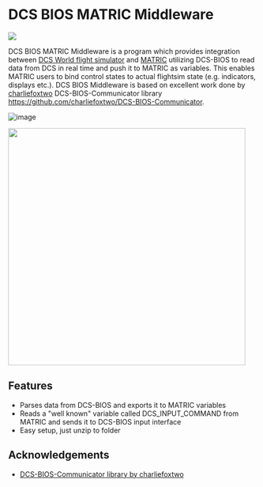 
# DCS BIOS MATRIC Middleware
<img src="https://github.com/tgudelj/DCS-BIOS-MATRIC-Middleware/assets/1483482/d1162be3-0e6f-4650-a567-0def8886123d" />


DCS BIOS MATRIC Middleware is a program which provides integration between [DCS World flight simulator](**https://www.digitalcombatsimulator.com/) and [MATRIC](https://matricapp.com) utilizing DCS-BIOS to read data from DCS in real time and push it to MATRIC as variables.
This enables MATRIC users to bind control states to actual flightsim state (e.g. indicators, displays etc.). 
DCS BIOS Middleware is based on excellent work done by [charliefoxtwo](https://github.com/charliefoxtwo) DCS-BIOS-Communicator library https://github.com/charliefoxtwo/DCS-BIOS-Communicator.



![image](https://github.com/tgudelj/DCS-BIOS-MATRIC-Middleware/assets/1483482/ef91ba43-6092-412e-9998-aac2a86e349d)

<img src="https://github.com/tgudelj/DCS-BIOS-MATRIC-Middleware/assets/1483482/34fd3a8c-b5c5-4b87-9751-2420596d3665" width="480" />


## Features

- Parses data from DCS-BIOS and exports it to MATRIC variables
- Reads a "well known" variable called DCS_INPUT_COMMAND from MATRIC and sends it to DCS-BIOS input interface
- Easy setup, just unzip to folder

## Acknowledgements

- [DCS-BIOS-Communicator library by charliefoxtwo](https://github.com/charliefoxtwo/DCS-BIOS-Communicator)
